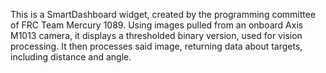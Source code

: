 This is a SmartDashboard widget, created by the programming committee of FRC Team Mercury 1089. Using images pulled from an onboard Axis M1013 camera, it displays a thresholded binary version, used for vision processing. It then processes said image, returning data about targets, including distance and angle. 